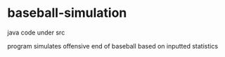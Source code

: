 # baseball-simulation
java code under src

program simulates offensive end of baseball based on inputted statistics
